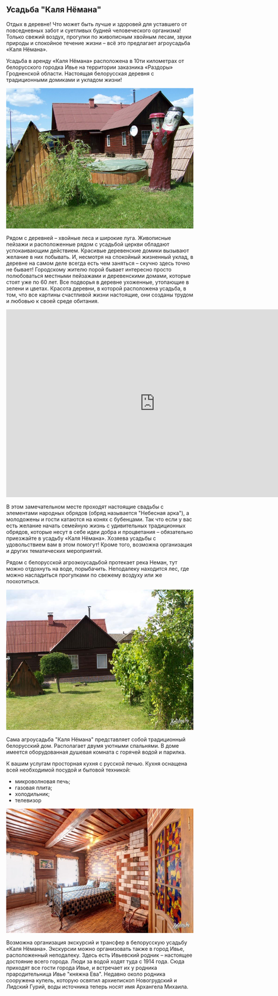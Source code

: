 ## Усадьба  "Каля Нёмана"

Отдых в деревне! Что может быть лучше и здоровей для уставшего от повседневных забот и суетливых будней человеческого организма! Только свежий воздух, прогулки по живописным хвойным лесам, звуки природы и спокойное течение жизни – всё это предлагает агроусадьба «Каля Нёмана».

Усадьба в аренду «Каля Нёмана» расположена в 10ти километрах от белорусского городка Ивье на территории заказника «Раздоры» Гродненской области. Настоящая белорусская деревня с традиционными домиками и укладом жизни!

<img width="700px" src="/neman.jpg"  alt="WebSite Logo" />

Рядом с деревней – хвойные леса и широкие луга. Живописные пейзажи и расположенные рядом с усадьбой церкви обладают успокаивающим действием. Красивые деревенские домики вызывают желание в них побывать. И, несмотря на спокойный жизненный уклад, в деревне на самом деле всегда есть чем заняться – скучно здесь точно не бывает! Городскому жителю порой бывает интересно просто полюбоваться местными пейзажами и деревенскими домами, которые стоят уже по 60 лет. Все подворья в деревне ухоженные, утопающие в зелени и цветах. Красота деревни, в которой расположена усадьба, в том, что все картины счастливой жизни настоящие, они созданы трудом и любовью к своей среде обитания.

<iframe width="800" height="506" src="https://www.youtube.com/embed/cESbsQX13Yk" title="Проект 'Туризм без чемодана. Ивье'" frameborder="0" allow="accelerometer; autoplay; clipboard-write; encrypted-media; gyroscope; picture-in-picture" allowfullscreen></iframe>

В этом замечательном месте проходят настоящие свадьбы с элементами народных обрядов (обряд называется "Небесная арка"), а молодожены и гости катаются на конях с бубенцами. Так что если у вас есть желание начать семейную жизнь с удивительных традиционных обрядов, которые несут в себе идеи добра и процветания – обязательно приезжайте в усадьбу «Каля Нёмана». Хозяева усадьбы с удовольствием вам в этом помогут! Кроме того, возможна организация и других тематических мероприятий.

Рядом с белорусской агроэкоусадьбой протекает река Неман, тут можно отдохнуть на воде, порыбачить. Неподалеку находится лес, где можно насладиться прогулками по свежему воздуху или же поохотиться.

<img width="700px" src="/neman1.jpeg"  alt="WebSite Logo" />

Сама агроусадьба "Каля Нёмана" представляет собой традиционный белорусский дом. Располагает двумя уютными спальнями. В доме имеется оборудованная душевая комната с горячей водой и парилка.

К вашим услугам просторная кухня с русской печью. Кухня оснащена всей необходимой посудой и бытовой техникой:
- микроволновая печь;
- газовая плита;
- холодильник;
- телевизор

<img width="700px" src="/neman2.jpg"  alt="WebSite Logo" />

Возможна организация экскурсий и трансфер в белорусскую усадьбу «Каля Нёмана». Экскурсии можно организовать также в город Ивье, расположенный неподалеку. Здесь есть Ивьевский родник – настоящее достояние всего города. Люди за водой ходят туда с 1914 года. Сюда приходят все гости города Ивье, и встречает их у родника прародительница Ивье "княжна Ева". Недавно около родника сооружена купель, которую освятил архиепископ Новогрудский и Лидский Гурий, воды источника теперь носят имя Архангела Михаила.